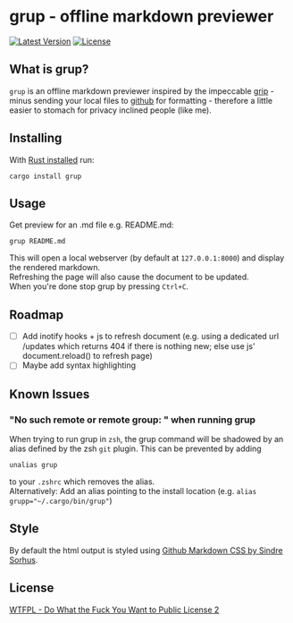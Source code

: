 # grup - offline markdown previewer
[![Latest Version](https://img.shields.io/crates/v/grup.svg)](https://crates.io/crates/grup)
[![License](https://img.shields.io/crates/l/grup.svg)](https:///www.wtfpl.net/)

## What is grup?
```grup``` is an offline markdown previewer inspired by the impeccable [grip](https://github.com/joeyespo/grip) - minus sending your local files to [github](https://developer.github.com/v3/markdown/) for formatting - therefore a little easier to stomach for privacy inclined people (like me).

## Installing
With [Rust installed](https://rustup.rs) run:
```shell
cargo install grup
``` 

## Usage
Get preview for an .md file e.g. README.md:
```shell
grup README.md
```
This will open a local webserver (by default at ```127.0.0.1:8000```) and display the rendered markdown.  
Refreshing the page will also cause the document to be updated.  
When you're done stop grup by pressing ```Ctrl+C```.  

## Roadmap
- [ ] Add inotify hooks + js to refresh document (e.g. using a dedicated url /updates which returns 404 if there is nothing new; else use js' document.reload() to refresh page)  
- [ ] Maybe add syntax highlighting

## Known Issues
### "No such remote or remote group: <filename>" when running grup
When trying to run grup in ```zsh```, the grup command will be shadowed by an alias defined by the zsh  ```git``` plugin.
This can be prevented by adding
```shell
unalias grup
```
to your ```.zshrc``` which removes the alias.  
Alternatively: Add an alias pointing to the install location (e.g. ```alias grupp="~/.cargo/bin/grup"```)

## Style
By default the html output is styled using [Github Markdown CSS by Sindre Sorhus](https://github.com/sindresorhus/github-markdown-css).

## License
[WTFPL - Do What the Fuck You Want to Public License 2](http://www.wtfpl.net)
